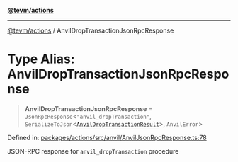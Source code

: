 [**@tevm/actions**](../README.md)

***

[@tevm/actions](../globals.md) / AnvilDropTransactionJsonRpcResponse

# Type Alias: AnvilDropTransactionJsonRpcResponse

> **AnvilDropTransactionJsonRpcResponse** = `JsonRpcResponse`\<`"anvil_dropTransaction"`, `SerializeToJson`\<[`AnvilDropTransactionResult`](AnvilDropTransactionResult.md)\>, `AnvilError`\>

Defined in: [packages/actions/src/anvil/AnvilJsonRpcResponse.ts:78](https://github.com/evmts/tevm-monorepo/blob/main/packages/actions/src/anvil/AnvilJsonRpcResponse.ts#L78)

JSON-RPC response for `anvil_dropTransaction` procedure
